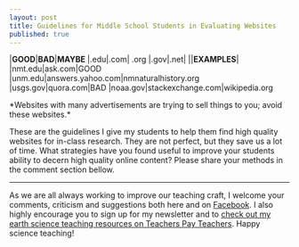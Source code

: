 ```yaml
---
layout: post
title: Guidelines for Middle School Students in Evaluating Websites
published: true
---
```


|**GOOD**|**BAD**|**MAYBE**
|.edu|.com| .org
|.gov|.net|
||**EXAMPLES**|
|nmt.edu|ask.com|GOOD
|unm.edu|answers.yahoo.com|nmnaturalhistory.org
|usgs.gov|quora.com|BAD
|noaa.gov|stackexchange.com|wikipedia.org
<td colspan=3>*Websites with many advertisements are trying to sell things to you; avoid these websites.*</td>

These are the guidelines I give my students to help them find high quality websites for in-class research. They are not perfect, but they save us a lot of time. What strategies have you found useful to improve your students ability to decern high quality online content? Please share your methods in the comment section bellow. 

---

As we are all always working to improve our teaching craft, I welcome your comments, criticism and suggestions both here and on [Facebook](https://www.facebook.com/MSEarthScience). I also highly encourage you to sign up for my newsletter and to [check out my earth science teaching resources on Teachers Pay Teachers](https://www.teacherspayteachers.com/Store/Middle-School-Earth-Science). Happy science teaching!
